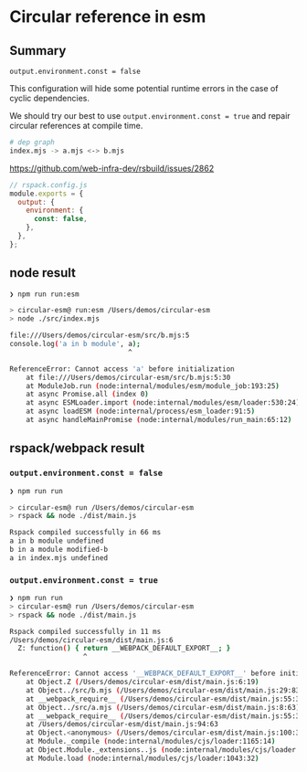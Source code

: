 # Circular reference in esm

## Summary

`output.environment.const = false`

This configuration will hide some potential runtime errors in the case of cyclic dependencies.

We should try our best to use `output.environment.const = true` and repair circular references at compile time.

```sh
# dep graph
index.mjs -> a.mjs <-> b.mjs
```

https://github.com/web-infra-dev/rsbuild/issues/2862

```javascript
// rspack.config.js
module.exports = {
  output: {
    environment: {
      const: false,
    },
  },
};
```

## node result

```sh
❯ npm run run:esm

> circular-esm@ run:esm /Users/demos/circular-esm
> node ./src/index.mjs

file:///Users/demos/circular-esm/src/b.mjs:5
console.log('a in b module', a);
                             ^

ReferenceError: Cannot access 'a' before initialization
    at file:///Users/demos/circular-esm/src/b.mjs:5:30
    at ModuleJob.run (node:internal/modules/esm/module_job:193:25)
    at async Promise.all (index 0)
    at async ESMLoader.import (node:internal/modules/esm/loader:530:24)
    at async loadESM (node:internal/process/esm_loader:91:5)
    at async handleMainPromise (node:internal/modules/run_main:65:12)
```

## rspack/webpack result

### `output.environment.const = false`

```sh
❯ npm run run

> circular-esm@ run /Users/demos/circular-esm
> rspack && node ./dist/main.js

Rspack compiled successfully in 66 ms
a in b module undefined
b in a module modified-b
a in index.mjs undefined
```

### `output.environment.const = true`

```sh
❯ npm run run
> circular-esm@ run /Users/demos/circular-esm
> rspack && node ./dist/main.js

Rspack compiled successfully in 11 ms
/Users/demos/circular-esm/dist/main.js:6
  Z: function() { return __WEBPACK_DEFAULT_EXPORT__; }
                  ^

ReferenceError: Cannot access '__WEBPACK_DEFAULT_EXPORT__' before initialization
    at Object.Z (/Users/demos/circular-esm/dist/main.js:6:19)
    at Object../src/b.mjs (/Users/demos/circular-esm/dist/main.js:29:83)
    at __webpack_require__ (/Users/demos/circular-esm/dist/main.js:55:30)
    at Object../src/a.mjs (/Users/demos/circular-esm/dist/main.js:8:63)
    at __webpack_require__ (/Users/demos/circular-esm/dist/main.js:55:30)
    at /Users/demos/circular-esm/dist/main.js:94:63
    at Object.<anonymous> (/Users/demos/circular-esm/dist/main.js:100:3)
    at Module._compile (node:internal/modules/cjs/loader:1165:14)
    at Object.Module._extensions..js (node:internal/modules/cjs/loader:1219:10)
    at Module.load (node:internal/modules/cjs/loader:1043:32)
```
